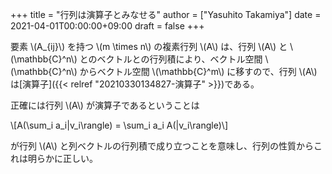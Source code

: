 +++
title = "行列は演算子とみなせる"
author = ["Yasuhito Takamiya"]
date = 2021-04-01T00:00:00+09:00
draft = false
+++

要素 \\(A\_{ij}\\) を持つ \\(m \times n\\) の複素行列 \\(A\\) は、行列 \\(A\\) と \\(\mathbb{C}^n\\) とのベクトルとの行列積により、ベクトル空間 \\(\mathbb{C}^n\\) からベクトル空間 \\(\mathbb{C}^m\\) に移すので、行列 \\(A\\) は[演算子]({{< relref "20210330134827-演算子" >}})である。

正確には行列 \\(A\\) が演算子であるということは

\\[A(\sum\_i a\_i|v\_i\rangle) = \sum\_i a\_i A(|v\_i\rangle)\\]

が行列 \\(A\\) と列ベクトルの行列積で成り立つことを意味し、行列の性質からこれは明らかに正しい。

